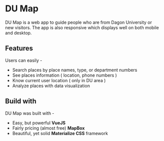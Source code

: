 # DU Map
DU Map is a web app to guide people who are from Dagon University or new visitors. The app is also responsive which displays well on both mobile and desktop.
## Features
Users can easily - 
- Search places by place names, type, or department numbers
- See places information ( location, phone numbers )
- Know current user location ( only in DU area )
- Analyze places with data visualization

## Build with
DU Map was built with -
- Easy, but powerful __VueJS__
- Fairly pricing (almost free) __MapBox__
- Beautiful, yet solid __Materialize CSS__ framework
